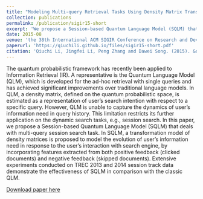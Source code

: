 ```yaml
---
title: "Modeling Multi-query Retrieval Tasks Using Density Matrix Transformation"
collection: publications
permalink: /publication/sigir15-short
excerpt: 'We propose a Session-based Quantum Language Model (SQLM) that deals with multi-query session search task.'
date: 2015-08
venue: 'the 38th International ACM SIGIR Conference on Research and Development in Information Retrieval (SIGIR2015)'
paperurl: 'https://qiuchili.github.io/files/sigir15-short.pdf'
citation: 'Qiuchi Li, Jingfei Li, Peng Zhang and Dawei Song. (2015). &quot;Modeling Multi-query Retrieval Tasks Using Density Matrix Transformation.&quot; <i>Proceedings of the 38th International ACM SIGIR Conference on Research and Development in Information Retrieval</i>. pp. 871-874.'
---
```


The quantum probabilistic framework has recently been applied to Information Retrieval (IR). A representative is the Quantum Language Model (QLM), which is developed for the ad-hoc retrieval with single queries and has achieved significant improvements over traditional language models. In QLM, a density matrix, defined on the quantum probabilistic space, is estimated as a representation of user’s search intention with respect to a specific query. However, QLM is unable to capture the dynamics of user’s information need in query history. This limitation restricts its further application on the dynamic search tasks, e.g., session search. In this paper, we propose a Session-based Quantum Language Model (SQLM) that deals with multi-query session search task. In SQLM, a transformation model of density matrices is proposed to model the evolution of user’s information need in response to the user’s interaction with search engine, by incorporating features extracted from both positive feedback (clicked documents) and negative feedback (skipped documents). Extensive experiments conducted on TREC 2013 and 2014 session track data demonstrate the effectiveness of SQLM in comparison with the classic QLM.

[Download paper here](https://qiuchili.github.io/files/sigir15-short.pdf)

